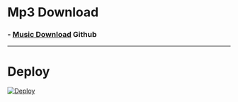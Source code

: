 # Mp3 Download

### - [Music Download](https://github.com/MehmetAtes21/Song) Github 

------------------------



# Deploy
<a href="https://heroku.com/deploy?template=https://github.com/MehmetAtes21/song">
  <img src="https://www.herokucdn.com/deploy/button.svg" alt="Deploy">
</a>
